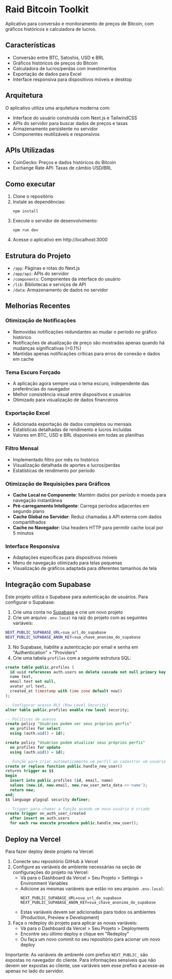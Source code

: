 # Raid Bitcoin Toolkit

Aplicativo para conversão e monitoramento de preços de Bitcoin, com gráficos históricos e calculadora de lucros.

## Características

- Conversão entre BTC, Satoshis, USD e BRL
- Gráficos históricos de preços do Bitcoin
- Calculadora de lucros/perdas com investimentos
- Exportação de dados para Excel
- Interface responsiva para dispositivos móveis e desktop

## Arquitetura

O aplicativo utiliza uma arquitetura moderna com:

- Interface do usuário construída com Next.js e TailwindCSS
- APIs do servidor para buscar dados de preços e taxas
- Armazenamento persistente no servidor
- Componentes reutilizáveis e responsivos

## APIs Utilizadas

- CoinGecko: Preços e dados históricos do Bitcoin
- Exchange Rate API: Taxas de câmbio USD/BRL

## Como executar

1. Clone o repositório
2. Instale as dependências:
   ```
   npm install
   ```
3. Execute o servidor de desenvolvimento:
   ```
   npm run dev
   ```
4. Acesse o aplicativo em http://localhost:3000

## Estrutura do Projeto

- `/app`: Páginas e rotas do Next.js
- `/app/api`: APIs do servidor
- `/components`: Componentes da interface do usuário
- `/lib`: Bibliotecas e serviços de API
- `/data`: Armazenamento de dados no servidor

## Melhorias Recentes

### Otimização de Notificações
- Removidas notificações redundantes ao mudar o período no gráfico histórico
- Notificações de atualização de preço são mostradas apenas quando há mudanças significativas (>0.1%)
- Mantidas apenas notificações críticas para erros de conexão e dados em cache

### Tema Escuro Forçado
- A aplicação agora sempre usa o tema escuro, independente das preferências do navegador
- Melhor consistência visual entre dispositivos e usuários
- Otimizado para visualização de dados financeiros

### Exportação Excel
- Adicionada exportação de dados completos ou mensais
- Estatísticas detalhadas de rendimento e lucros incluídas
- Valores em BTC, USD e BRL disponíveis em todas as planilhas

### Filtro Mensal
- Implementado filtro por mês no histórico
- Visualização detalhada de aportes e lucros/perdas
- Estatísticas de rendimento por período

### Otimização de Requisições para Gráficos
- **Cache Local no Componente**: Mantém dados por período e moeda para navegação instantânea
- **Pré-carregamento Inteligente**: Carrega períodos adjacentes em segundo plano
- **Cache Global no Servidor**: Reduz chamadas à API externa com dados compartilhados
- **Cache no Navegador**: Usa headers HTTP para permitir cache local por 5 minutos

### Interface Responsiva
- Adaptações específicas para dispositivos móveis
- Menu de navegação otimizado para telas pequenas
- Visualização de gráficos adaptada para diferentes tamanhos de tela

## Integração com Supabase

Este projeto utiliza o Supabase para autenticação de usuários. Para configurar o Supabase:

1. Crie uma conta no [Supabase](https://supabase.com/) e crie um novo projeto
2. Crie um arquivo `.env.local` na raiz do projeto com as seguintes variáveis:

```bash
NEXT_PUBLIC_SUPABASE_URL=sua_url_do_supabase
NEXT_PUBLIC_SUPABASE_ANON_KEY=sua_chave_anonima_do_supabase
```

3. No Supabase, habilite a autenticação por email e senha em "Authentication" > "Providers"
4. Crie uma tabela `profiles` com a seguinte estrutura SQL:

```sql
create table public.profiles (
  id uuid references auth.users on delete cascade not null primary key,
  name text,
  email text not null,
  avatar_url text,
  created_at timestamp with time zone default now()
);

-- Configurar acesso RLS (Row Level Security)
alter table public.profiles enable row level security;

-- Políticas de acesso
create policy "Usuários podem ver seus próprios perfis" 
  on profiles for select 
  using (auth.uid() = id);

create policy "Usuários podem atualizar seus próprios perfis" 
  on profiles for update 
  using (auth.uid() = id);

-- Função para criar automaticamente um perfil ao cadastrar um usuário
create or replace function public.handle_new_user() 
returns trigger as $$
begin
  insert into public.profiles (id, email, name)
  values (new.id, new.email, new.raw_user_meta_data->>'name');
  return new;
end;
$$ language plpgsql security definer;

-- Trigger para chamar a função quando um novo usuário é criado
create trigger on_auth_user_created
  after insert on auth.users
  for each row execute procedure public.handle_new_user();
```

## Deploy na Vercel

Para fazer deploy deste projeto na Vercel:

1. Conecte seu repositório GitHub à Vercel
2. Configure as variáveis de ambiente necessárias na seção de configurações do projeto na Vercel:
   - Vá para o Dashboard da Vercel > Seu Projeto > Settings > Environment Variables
   - Adicione as mesmas variáveis que estão no seu arquivo `.env.local`:
     ```
     NEXT_PUBLIC_SUPABASE_URL=sua_url_do_supabase
     NEXT_PUBLIC_SUPABASE_ANON_KEY=sua_chave_anonima_do_supabase
     ```
   - Estas variáveis devem ser adicionadas para todos os ambientes (Production, Preview e Development)
3. Faça o redeploy do projeto para aplicar as novas variáveis:
   - Vá para o Dashboard da Vercel > Seu Projeto > Deployments
   - Encontre seu último deploy e clique em "Redeploy"
   - Ou faça um novo commit no seu repositório para acionar um novo deploy

Importante: As variáveis de ambiente com prefixo `NEXT_PUBLIC_` são expostas no navegador do cliente. Para informações sensíveis que não devem ser expostas ao cliente, use variáveis sem esse prefixo e acesse-as apenas no lado do servidor.